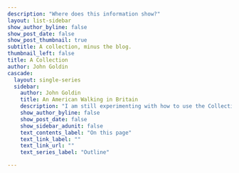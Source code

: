 ```yaml
---
description: "Where does this information show?"
layout: list-sidebar
show_author_byline: false
show_post_date: false
show_post_thumbnail: true
subtitle: A collection, minus the blog.
thumbnail_left: false
title: A Collection
author: John Goldin
cascade:
  layout: single-series
  sidebar:
    author: John Goldin
    title: An American Walking in Britain
    description: "I am still experimenting with how to use the Collections section of the Hugo Apéro theme. Here I have placed the three blog posts I did on An American Walking in Britain. I am showing the same information copied from a *series* of blog posts to see how that compares with organizing the information as a collection of web pages."
    show_author_byline: false
    show_post_date: false
    show_sidebar_adunit: false
    text_contents_label: "On this page"
    text_link_label: ""
    text_link_url: ""
    text_series_label: "Outline"

---
```

